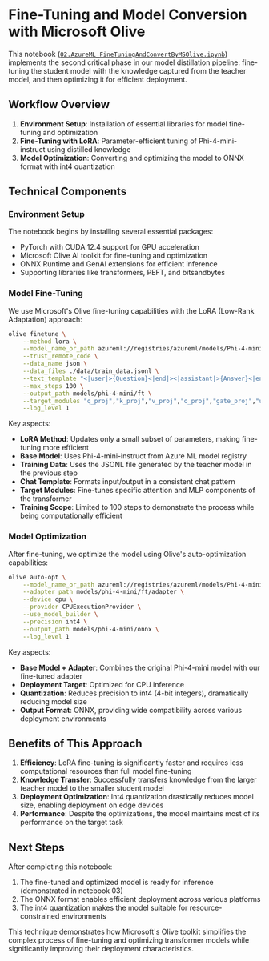 # Fine-Tuning and Model Conversion with Microsoft Olive

This notebook ([`02.AzureML_FineTuningAndConvertByMSOlive.ipynb`](./02.AzureML_FineTuningAndConvertByMSOlive.ipynb)) implements the second critical phase in our model distillation pipeline: fine-tuning the student model with the knowledge captured from the teacher model, and then optimizing it for efficient deployment.

## Workflow Overview

1. **Environment Setup**: Installation of essential libraries for model fine-tuning and optimization
2. **Fine-Tuning with LoRA**: Parameter-efficient tuning of Phi-4-mini-instruct using distilled knowledge
3. **Model Optimization**: Converting and optimizing the model to ONNX format with int4 quantization

## Technical Components

### Environment Setup
The notebook begins by installing several essential packages:
- PyTorch with CUDA 12.4 support for GPU acceleration
- Microsoft Olive AI toolkit for fine-tuning and optimization
- ONNX Runtime and GenAI extensions for efficient inference
- Supporting libraries like transformers, PEFT, and bitsandbytes

### Model Fine-Tuning
We use Microsoft's Olive fine-tuning capabilities with the LoRA (Low-Rank Adaptation) approach:

```bash
olive finetune \
    --method lora \
    --model_name_or_path azureml://registries/azureml/models/Phi-4-mini-instruct/versions/1 \
    --trust_remote_code \
    --data_name json \
    --data_files ./data/train_data.jsonl \
    --text_template "<|user|>{Question}<|end|><|assistant|>{Answer}<|end|>" \
    --max_steps 100 \
    --output_path models/phi-4-mini/ft \
    --target_modules "q_proj","k_proj","v_proj","o_proj","gate_proj","up_proj","down_proj" \
    --log_level 1
```

Key aspects:
- **LoRA Method**: Updates only a small subset of parameters, making fine-tuning more efficient
- **Base Model**: Uses Phi-4-mini-instruct from Azure ML model registry
- **Training Data**: Uses the JSONL file generated by the teacher model in the previous step
- **Chat Template**: Formats input/output in a consistent chat pattern
- **Target Modules**: Fine-tunes specific attention and MLP components of the transformer
- **Training Scope**: Limited to 100 steps to demonstrate the process while being computationally efficient

### Model Optimization
After fine-tuning, we optimize the model using Olive's auto-optimization capabilities:

```bash
olive auto-opt \
    --model_name_or_path azureml://registries/azureml/models/Phi-4-mini-instruct/versions/1 \
    --adapter_path models/phi-4-mini/ft/adapter \
    --device cpu \
    --provider CPUExecutionProvider \
    --use_model_builder \
    --precision int4 \
    --output_path models/phi-4-mini/onnx \
    --log_level 1
```

Key aspects:
- **Base Model + Adapter**: Combines the original Phi-4-mini model with our fine-tuned adapter
- **Deployment Target**: Optimized for CPU inference
- **Quantization**: Reduces precision to int4 (4-bit integers), dramatically reducing model size
- **Output Format**: ONNX, providing wide compatibility across various deployment environments

## Benefits of This Approach

1. **Efficiency**: LoRA fine-tuning is significantly faster and requires less computational resources than full model fine-tuning
2. **Knowledge Transfer**: Successfully transfers knowledge from the larger teacher model to the smaller student model
3. **Deployment Optimization**: Int4 quantization drastically reduces model size, enabling deployment on edge devices
4. **Performance**: Despite the optimizations, the model maintains most of its performance on the target task

## Next Steps

After completing this notebook:
1. The fine-tuned and optimized model is ready for inference (demonstrated in notebook 03)
2. The ONNX format enables efficient deployment across various platforms
3. The int4 quantization makes the model suitable for resource-constrained environments

This technique demonstrates how Microsoft's Olive toolkit simplifies the complex process of fine-tuning and optimizing transformer models while significantly improving their deployment characteristics.
